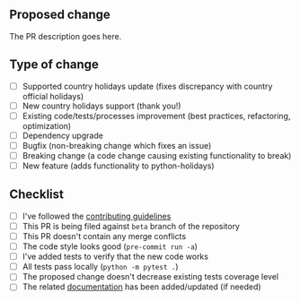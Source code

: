 <!--
  Thanks for contributing to python-holidays!
-->

## Proposed change

<!--
  Describe the big picture of your changes.
  Don't forget to link your PR to an existing issue if any.
-->

The PR description goes here.

## Type of change

<!--
  Type of change you want to introduce. Please, check one (1) box only!
  If your PR requires multiple boxes to be checked, it needs to
  be split into multiple PRs.
-->

- [ ] Supported country holidays update (fixes discrepancy with country official holidays)
- [ ] New country holidays support (thank you!)
- [ ] Existing code/tests/processes improvement (best practices, refactoring, optimization)
- [ ] Dependency upgrade
- [ ] Bugfix (non-breaking change which fixes an issue)
- [ ] Breaking change (a code change causing existing functionality to break)
- [ ] New feature (adds functionality to python-holidays)

## Checklist

<!--
  Put an `x` in the boxes that apply.
-->

- [ ] I've followed the [contributing guidelines][contributing-guidelines]
- [ ] This PR is being filed against `beta` branch of the repository
- [ ] This PR doesn't contain any merge conflicts
- [ ] The code style looks good (`pre-commit run -a`)
- [ ] I've added tests to verify that the new code works
- [ ] All tests pass locally (`python -m pytest .`)
- [ ] The proposed change doesn't decrease existing tests coverage level
- [ ] The related [documentation][docs] has been added/updated (if needed)

<!--
  Thanks again for your contribution!
-->

[contributing-guidelines]: https://github.com/dr-prodigy/python-holidays/blob/beta/CONTRIBUTING.rst
[docs]: https://github.com/dr-prodigy/python-holidays/tree/beta/docs/source
